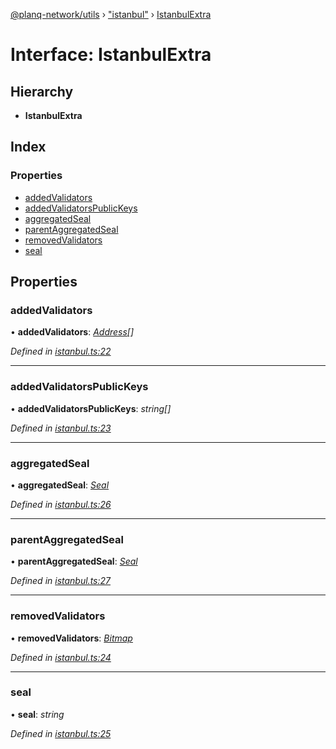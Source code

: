 [@planq-network/utils](../README.md) › ["istanbul"](../modules/_istanbul_.md) › [IstanbulExtra](_istanbul_.istanbulextra.md)

# Interface: IstanbulExtra

## Hierarchy

* **IstanbulExtra**

## Index

### Properties

* [addedValidators](_istanbul_.istanbulextra.md#addedvalidators)
* [addedValidatorsPublicKeys](_istanbul_.istanbulextra.md#addedvalidatorspublickeys)
* [aggregatedSeal](_istanbul_.istanbulextra.md#aggregatedseal)
* [parentAggregatedSeal](_istanbul_.istanbulextra.md#parentaggregatedseal)
* [removedValidators](_istanbul_.istanbulextra.md#removedvalidators)
* [seal](_istanbul_.istanbulextra.md#seal)

## Properties

###  addedValidators

• **addedValidators**: *[Address](../modules/_address_.md#address)[]*

*Defined in [istanbul.ts:22](https://github.com/planq-network/planq-sdk/blob/master/packages/sdk/utils/src/istanbul.ts#L22)*

___

###  addedValidatorsPublicKeys

• **addedValidatorsPublicKeys**: *string[]*

*Defined in [istanbul.ts:23](https://github.com/planq-network/planq-sdk/blob/master/packages/sdk/utils/src/istanbul.ts#L23)*

___

###  aggregatedSeal

• **aggregatedSeal**: *[Seal](_istanbul_.seal.md)*

*Defined in [istanbul.ts:26](https://github.com/planq-network/planq-sdk/blob/master/packages/sdk/utils/src/istanbul.ts#L26)*

___

###  parentAggregatedSeal

• **parentAggregatedSeal**: *[Seal](_istanbul_.seal.md)*

*Defined in [istanbul.ts:27](https://github.com/planq-network/planq-sdk/blob/master/packages/sdk/utils/src/istanbul.ts#L27)*

___

###  removedValidators

• **removedValidators**: *[Bitmap](../modules/_istanbul_.md#bitmap)*

*Defined in [istanbul.ts:24](https://github.com/planq-network/planq-sdk/blob/master/packages/sdk/utils/src/istanbul.ts#L24)*

___

###  seal

• **seal**: *string*

*Defined in [istanbul.ts:25](https://github.com/planq-network/planq-sdk/blob/master/packages/sdk/utils/src/istanbul.ts#L25)*
